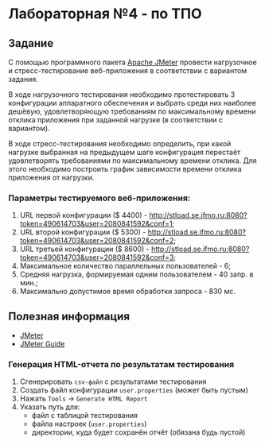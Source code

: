 # Лабораторная №4 - по ТПО
## Задание
С помощью программного пакета [Apache JMeter](http://jmeter.apache.org/) провести нагрузочное и стресс-тестирование веб-приложения в соответствии с вариантом задания.

В ходе нагрузочного тестирования необходимо протестировать 3 конфигурации аппаратного обеспечения и выбрать среди них наиболее дешёвую, удовлетворяющую требованиям по максимальному времени отклика приложения при заданной нагрузке (в соответствии с вариантом).

В ходе стресс-тестирования необходимо определить, при какой нагрузке выбранная на предыдущем шаге конфигурация перестаёт удовлетворять требованиями по максимальному времени отклика. Для этого необходимо построить график зависимости времени отклика приложения от нагрузки.

### Параметры тестируемого веб-приложения:
1. URL первой конфигурации ($ 4400) - http://stload.se.ifmo.ru:8080?token=490614703&user=2080841592&conf=1;
2. URL второй конфигурации ($ 5300) - http://stload.se.ifmo.ru:8080?token=490614703&user=2080841592&conf=2;
3. URL третьей конфигурации ($ 8600) - http://stload.se.ifmo.ru:8080?token=490614703&user=2080841592&conf=3;
4. Максимальное количество параллельных пользователей - 6;
5. Средняя нагрузка, формируемая одним пользователем - 40 запр. в мин.;
6. Максимально допустимое время обработки запроса - 830 мс.


## Полезная информация
+ [JMeter](http://jmeter.apache.org/)
+ [JMeter Guide](https://www.tutorialspoint.com/jmeter/jmeter_quick_guide.htm)


### Генерация HTML-отчета по результатам тестирования
1. Сгенерировать `csv-файл` с результатами тестирования
2. Создать файл конфигурации `user.properties` (может быть пустым)
3. Нажать `Tools` -> `Generate HTML Report`
4. Указать путь для:
    - файл с таблицой тестирования
    - файла настроек (`user.properties`)
    - директории, куда будет сохранён отчёт (обязана будь пустой)

